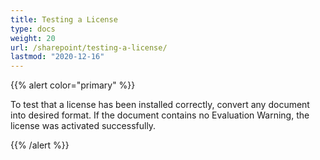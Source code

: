 ```yaml
---
title: Testing a License
type: docs
weight: 20
url: /sharepoint/testing-a-license/
lastmod: "2020-12-16"
---
```


{{% alert color="primary" %}} 

To test that a license has been installed correctly, convert any document into desired format. If the document contains no Evaluation Warning, the license was activated successfully. 

{{% /alert %}}
